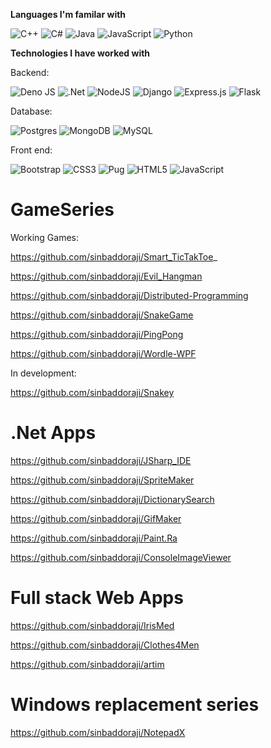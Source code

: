 **Languages I'm familar with**

![C++](https://img.shields.io/badge/c++-%2300599C.svg?style=for-the-badge&logo=c%2B%2B&logoColor=white)
![C#](https://img.shields.io/badge/c%23-%23239120.svg?style=for-the-badge&logo=c-sharp&logoColor=white)
![Java](https://img.shields.io/badge/java-%23ED8B00.svg?style=for-the-badge&logo=java&logoColor=white)
![JavaScript](https://img.shields.io/badge/javascript-%23323330.svg?style=for-the-badge&logo=javascript&logoColor=%23F7DF1E)
![Python](https://img.shields.io/badge/python-3670A0?style=for-the-badge&logo=python&logoColor=ffdd54)

**Technologies I have worked with**

Backend:

![Deno JS](https://img.shields.io/badge/deno%20js-000000?style=for-the-badge&logo=deno&logoColor=white)
![.Net](https://img.shields.io/badge/.NET-5C2D91?style=for-the-badge&logo=.net&logoColor=white)
![NodeJS](https://img.shields.io/badge/node.js-6DA55F?style=for-the-badge&logo=node.js&logoColor=white)
![Django](https://img.shields.io/badge/django-%23092E20.svg?style=for-the-badge&logo=django&logoColor=white)
![Express.js](https://img.shields.io/badge/express.js-%23404d59.svg?style=for-the-badge&logo=express&logoColor=%2361DAFB)
![Flask](https://img.shields.io/badge/flask-%23000.svg?style=for-the-badge&logo=flask&logoColor=white)

Database:

![Postgres](https://img.shields.io/badge/postgres-%23316192.svg?style=for-the-badge&logo=postgresql&logoColor=white)
![MongoDB](https://img.shields.io/badge/MongoDB-%234ea94b.svg?style=for-the-badge&logo=mongodb&logoColor=white)
![MySQL](https://img.shields.io/badge/mysql-%2300f.svg?style=for-the-badge&logo=mysql&logoColor=white)

Front end:

![Bootstrap](https://img.shields.io/badge/bootstrap-%23563D7C.svg?style=for-the-badge&logo=bootstrap&logoColor=white)
![CSS3](https://img.shields.io/badge/css3-%231572B6.svg?style=for-the-badge&logo=css3&logoColor=white)
![Pug](https://img.shields.io/badge/Pug-FFF?style=for-the-badge&logo=pug&logoColor=A86454)
![HTML5](https://img.shields.io/badge/html5-%23E34F26.svg?style=for-the-badge&logo=html5&logoColor=white)
![JavaScript](https://img.shields.io/badge/javascript-%23323330.svg?style=for-the-badge&logo=javascript&logoColor=%23F7DF1E)





# GameSeries

Working Games:

https://github.com/sinbaddoraji/Smart_TicTakToe_

https://github.com/sinbaddoraji/Evil_Hangman

https://github.com/sinbaddoraji/Distributed-Programming

https://github.com/sinbaddoraji/SnakeGame

https://github.com/sinbaddoraji/PingPong

https://github.com/sinbaddoraji/Wordle-WPF

In development:

https://github.com/sinbaddoraji/Snakey




# .Net Apps

https://github.com/sinbaddoraji/JSharp_IDE

https://github.com/sinbaddoraji/SpriteMaker

https://github.com/sinbaddoraji/DictionarySearch

https://github.com/sinbaddoraji/GifMaker

https://github.com/sinbaddoraji/Paint.Ra

https://github.com/sinbaddoraji/ConsoleImageViewer




# Full stack Web Apps

https://github.com/sinbaddoraji/IrisMed

https://github.com/sinbaddoraji/Clothes4Men

https://github.com/sinbaddoraji/artim



# Windows replacement series

https://github.com/sinbaddoraji/NotepadX




